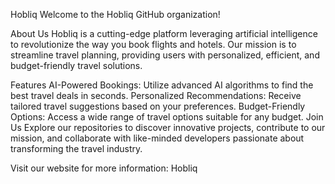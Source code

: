Hobliq
Welcome to the Hobliq GitHub organization!

About Us
Hobliq is a cutting-edge platform leveraging artificial intelligence to revolutionize the way you book flights and hotels. Our mission is to streamline travel planning, providing users with personalized, efficient, and budget-friendly travel solutions.

Features
AI-Powered Bookings: Utilize advanced AI algorithms to find the best travel deals in seconds.
Personalized Recommendations: Receive tailored travel suggestions based on your preferences.
Budget-Friendly Options: Access a wide range of travel options suitable for any budget.
Join Us
Explore our repositories to discover innovative projects, contribute to our mission, and collaborate with like-minded developers passionate about transforming the travel industry.

Visit our website for more information: Hobliq
